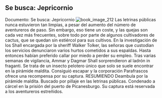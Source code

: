 ## Se busca: Jepricornio
Documento: Se busca: Jepricornio
![book_image_212](https://media.discordapp.net/attachments/1105643336989159555/1105647972391342121/212.jpg)
Las letrinas públicas nunca estuvieron tan limpias, a pesar del aumento del número de aventureros de paso. Sin embargo, eso tiene un coste, y las quejas son cada vez más frecuentes, sobre todo por parte de algunos cultivadores de cactus, que se quedan sin estiércol para sus cultivos.
En la investigación de los Shall encargada por la sheriff Walker Tolker, las señoras que custodian los servicios denunciaron varios hurtos cometidos a sus espaldas. Hasta entonces habían preferido callar por miedo a perder su empleo.
Tras varias semanas de vigilancia, Ammar y Dagmar Shall sorprendieron al ladrón in fraganti. Se trata de un insecto pelotero único que solo se suele encontrar en la pirámide maldita. Consiguió escapar y la corporación Parafrascos ofrece una recompensa por su captura.
RESUMIENDO
Deambula por la pirámide maldita.
Buscado por pillaje en las letrinas públicas.
Condenado a cárcel en la prisión del puerto de Picanesburgo.
Su captura está reservada a los aventureros estreñidos.

